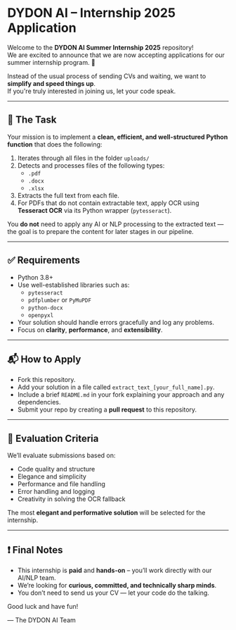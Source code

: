 # DYDON AI – Internship 2025 Application

Welcome to the **DYDON AI Summer Internship 2025** repository!  
We are excited to announce that we are now accepting applications for our summer internship program. 🚀

Instead of the usual process of sending CVs and waiting, we want to **simplify and speed things up**.  
If you're truly interested in joining us, let your code speak.

---

## 📝 The Task

Your mission is to implement a **clean, efficient, and well-structured Python function** that does the following:

1. Iterates through all files in the folder `uploads/`
2. Detects and processes files of the following types:
   - `.pdf`
   - `.docx`
   - `.xlsx`
3. Extracts the full text from each file.
4. For PDFs that do not contain extractable text, apply OCR using **Tesseract OCR** via its Python wrapper (`pytesseract`).

You **do not** need to apply any AI or NLP processing to the extracted text — the goal is to prepare the content for later stages in our pipeline.

---

## ✅ Requirements

- Python 3.8+
- Use well-established libraries such as:
  - `pytesseract`
  - `pdfplumber` or `PyMuPDF`
  - `python-docx`
  - `openpyxl`
- Your solution should handle errors gracefully and log any problems.
- Focus on **clarity**, **performance**, and **extensibility**.

---

## 📬 How to Apply

- Fork this repository.
- Add your solution in a file called `extract_text_[your_full_name].py`.
- Include a brief `README.md` in your fork explaining your approach and any dependencies.
- Submit your repo by creating a **pull request** to this repository.

---

## 🎯 Evaluation Criteria

We’ll evaluate submissions based on:

- Code quality and structure
- Elegance and simplicity
- Performance and file handling
- Error handling and logging
- Creativity in solving the OCR fallback

The most **elegant and performative solution** will be selected for the internship.

---

## ❗ Final Notes

- This internship is **paid** and **hands-on** – you’ll work directly with our AI/NLP team.
- We’re looking for **curious, committed, and technically sharp minds**.
- You don’t need to send us your CV — let your code do the talking.

Good luck and have fun!

— The DYDON AI Team
